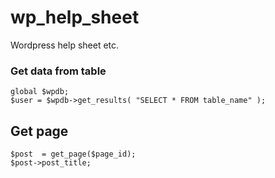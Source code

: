 # wp_help_sheet
Wordpress help sheet etc.

### Get  data from  table 

```
global $wpdb;
$user = $wpdb->get_results( "SELECT * FROM table_name" );

```

## Get page 

```
$post  = get_page($page_id);
$post->post_title;
```


